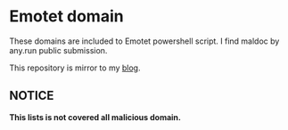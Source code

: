 # Emotet domain

These domains are included to Emotet powershell script. I find maldoc by any.run public submission.

This repository is mirror to my [blog](https://hash1da1.hatenablog.com/).

## NOTICE
**This lists is not covered all malicious domain.**